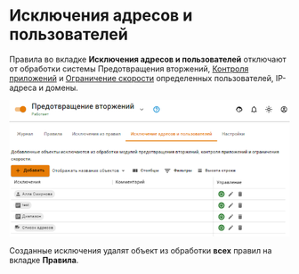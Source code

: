 # Исключения адресов и пользователей

Правила во вкладке **Исключения адресов и пользователей** отключают от обработки системы Предотвращения вторжений, [Контроля приложений](application-control.md) и [Ограничение скорости](shaper.md) определенных пользователей, IP-адреса и домены.

![](../../../.gitbook/assets/suricata1.png)

Созданные исключения удалят объект из обработки **всех** правил на вкладке **Правила**.
